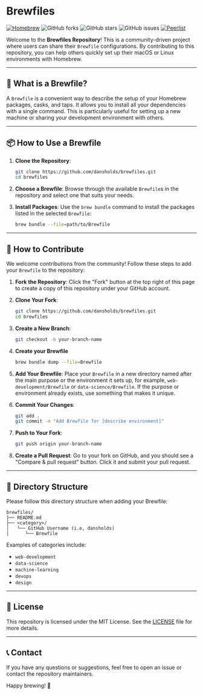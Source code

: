 # Brewfiles

[![Homebrew](https://img.shields.io/badge/homebrew-000000?style=for-the-badge&logo=homebrew&logoColor=white)](https://brew.sh/)
![GitHub forks](https://img.shields.io/github/forks/dansholds/brewfiles?style=for-the-badge)
![GitHub stars](https://img.shields.io/github/stars/dansholds/brewfiles?style=for-the-badge)
![GitHub issues](https://img.shields.io/github/issues/dansholds/brewfiles?style=for-the-badge)
[![Peerlist](https://github-readme-badge.peerlist.io/api/grapplingdev?style=for-the-badge)](https://peerlist.io/grapplingdev)

Welcome to the **Brewfiles Repository**! This is a community-driven project where users can share their `Brewfile` configurations. By contributing to this repository, you can help others quickly set up their macOS or Linux environments with Homebrew.

---

## 🚀 What is a Brewfile?

A `Brewfile` is a convenient way to describe the setup of your Homebrew packages, casks, and taps. It allows you to install all your dependencies with a single command. This is particularly useful for setting up a new machine or sharing your development environment with others.

---

## 📦 How to Use a Brewfile

1. **Clone the Repository**:
   ```sh
   git clone https://github.com/dansholds/brewfiles.git
   cd brewfiles
   ```

2. **Choose a Brewfile**:
   Browse through the available `Brewfile`s in the repository and select one that suits your needs.

3. **Install Packages**:
   Use the `brew bundle` command to install the packages listed in the selected `Brewfile`:
   ```sh
   brew bundle --file=path/to/Brewfile
   ```

---

## 🤝 How to Contribute

We welcome contributions from the community! Follow these steps to add your `Brewfile` to the repository:

1. **Fork the Repository**:
   Click the "Fork" button at the top right of this page to create a copy of this repository under your GitHub account.

2. **Clone Your Fork**:
   ```sh
   git clone https://github.com/dansholds/brewfiles.git
   cd brewfiles
   ```

3. **Create a New Branch**:
   ```sh
   git checkout -b your-branch-name
   ```
4. **Create your Brewfile**
   ```sh
   brew bundle dump --file=Brewfile
   ```
5. **Add Your Brewfile**:
   Place your `Brewfile` in a new directory named after the main purpose or the environment it sets up, for example, `web-development/Brewfile` or `data-science/Brewfile`.
   If the purpose or environment already exists, use something that makes it unique.

6. **Commit Your Changes**:
   ```sh
   git add .
   git commit -m "Add Brewfile for [describe environment]"
   ```

7. **Push to Your Fork**:
   ```sh
   git push origin your-branch-name
   ```

8. **Create a Pull Request**:
   Go to your fork on GitHub, and you should see a "Compare & pull request" button. Click it and submit your pull request.

---

## 📁 Directory Structure

Please follow this directory structure when adding your Brewfile:

```
brewfiles/
├── README.md
├── <category>/
│   └── GitHub Username (i.e, dansholds)
|      └── Brewfile
```

Examples of categories include:
- `web-development`
- `data-science`
- `machine-learning`
- `devops`
- `design`

---

## 📜 License

This repository is licensed under the MIT License. See the [LICENSE](LICENSE) file for more details.

---

## 📞 Contact

If you have any questions or suggestions, feel free to open an issue or contact the repository maintainers.

Happy brewing! 🍻
